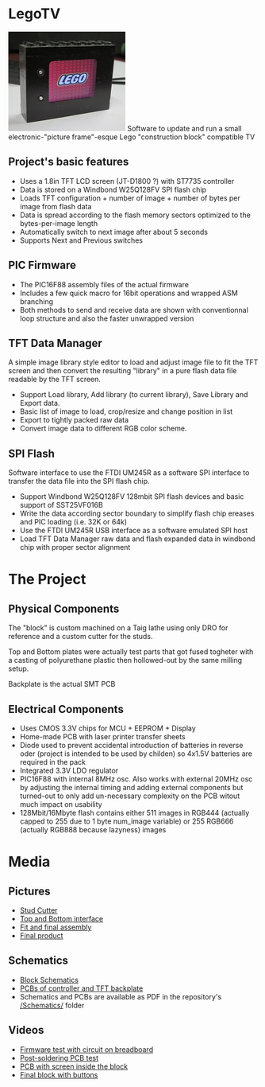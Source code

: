# LegoTV
![Lego TV!](media/LegoTV.jpg)
Software to update and run a small electronic-"picture frame"-esque Lego "construction block" compatible TV

## Project's basic features
- Uses a 1.8in TFT LCD screen (JT-D1800 ?) with ST7735 controller
- Data is stored on a Windbond W25Q128FV SPI flash chip
- Loads TFT configuration + number of image + number of bytes per image from flash data
- Data is spread according to the flash memory sectors optimized to the bytes-per-image length
- Automatically switch to next image after about 5 seconds
- Supports Next and Previous switches

## PIC Firmware 
* The PIC16F88 assembly files of the actual firmware
* Includes a few quick macro for 16bit operations and wrapped ASM branching
* Both methods to send and receive data are shown with conventionnal loop structure and also the faster unwrapped version 

## TFT Data Manager
A simple image library style editor to load and adjust image file to fit the TFT screen and then convert the resulting "library" in a pure flash data file readable by the TFT screen.

* Support Load library, Add library (to current library), Save Library and Export data.
* Basic list of image to load, crop/resize and change position in list
* Export to tightly packed raw data
* Convert image data to different RGB color scheme.

## SPI Flash
Software interface to use the FTDI UM245R as a software SPI interface to transfer the data file into the SPI flash chip.

* Support Windbond W25Q128FV 128mbit SPI flash devices and basic support of SST25VF016B
* Write the data according sector boundary to simplify flash chip ereases and PIC loading (i.e. 32K or 64k)
* Use the FTDI UM245R USB interface as a software emulated SPI host
* Load TFT Data Manager raw data and flash expanded data in windbond chip with proper sector alignment

# The Project

## Physical Components
The "block" is custom machined on a Taig lathe using only DRO for reference and a custom cutter for the studs.

Top and Bottom plates were actually test parts that got fused togheter with a casting of polyurethane plastic then hollowed-out by the same milling setup.

Backplate is the actual SMT PCB

## Electrical Components
* Uses CMOS 3.3V chips for MCU + EEPROM + Display
* Home-made PCB with laser printer transfer sheets
* Diode used to prevent accidental introduction of batteries in reverse oder (project is intended to be used by childen) so 4x1.5V batteries are required in the pack
* Integrated 3.3V LDO regulator
* PIC16F88 with internal 8MHz osc.  Also works with external 20MHz osc by adjusting the internal timing and adding external components but turned-out to only add un-necessary complexity on the PCB witout much impact on usability
* 128Mbit/16Mbyte flash contains either 511 images in RGB444 (actually capped to 255 due to 1 byte num_image variable) or 255 RGB666 (actually RGB888 because lazyness) images

# Media
## Pictures
* [Stud Cutter](media/LegoTV_cutter.jpg)
* [Top and Bottom interface](media/LegoTV_blocInterface.jpg)
* [Fit and final assembly](media/LegoTV_sando.jpg)
* [Final product](media/LegoTV_final.jpg)

## Schematics
* [Block Schematics](media/LegoTV_layout.jpg)
* [PCBs of controller and TFT backplate](media/LegoTV_PCBs.jpg)
* Schematics and PCBs are available as PDF in the repository's [/Schematics/](Schematics/) folder

## Videos
* [Firmware test with circuit on breadboard](https://youtu.be/bwzhosgC7QQ)
* [Post-soldering PCB test](https://youtu.be/HSaehFAtPZ8)
* [PCB with screen inside the block](https://youtu.be/ZGKneOr_af8)
* [Final block with buttons](https://youtu.be/T-MZ-Wergmg)
